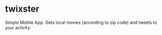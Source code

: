 twixster
========

Simple Mobile App. Gets local movies (according to zip code) and tweets to your activity. 
